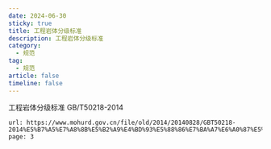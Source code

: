 ```yaml
---
date: 2024-06-30
sticky: true
title: 工程岩体分级标准
description: 工程岩体分级标准
category:
  - 规范
tag:
  - 规范
article: false
timeline: false
---
```


工程岩体分级标准 GB/T50218-2014
```component PDF
url: https://www.mohurd.gov.cn/file/old/2014/20140828/GBT50218-2014%E5%B7%A5%E7%A8%8B%E5%B2%A9%E4%BD%93%E5%88%86%E7%BA%A7%E6%A0%87%E5%87%86.pdf
page: 3
```

<Share colorful />